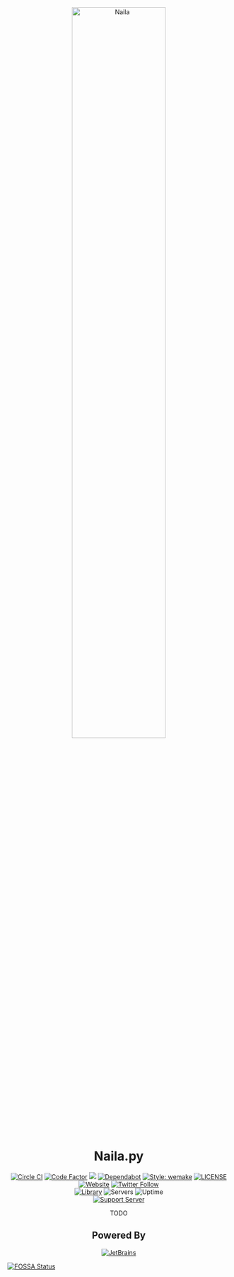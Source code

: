 <!--suppress HtmlDeprecatedAttribute -->
<div align="center">
  <img alt="Naila" src="https://cdn.naila.bot/naila/headshots/NailaCrop.png" width=65%>
  <h1>Naila.py</h1>
  <a href="https://circleci.com/gh/Naila/Naila.py"><img alt="Circle CI" src="https://circleci.com/gh/Naila/Naila.py.svg?style=svg"></a>
  <a href="https://www.codefactor.io/repository/github/naila/naila.py"><img alt="Code Factor" src="https://www.codefactor.io/repository/github/naila/naila.py/badge"></a>
<a href="https://app.fossa.com/projects/git%2Bgithub.com%2FNaila%2FNaila.py?ref=badge_shield" alt="FOSSA Status"><img src="https://app.fossa.com/api/projects/git%2Bgithub.com%2FNaila%2FNaila.py.svg?type=shield"/></a>
  <a href="https://dependabot.com"><img alt="Dependabot" src="https://api.dependabot.com/badges/status?host=github&repo=Naila/Naila.py"></a>
  <a href="https://github.com/wemake-services/wemake-python-styleguide"><img alt="Style: wemake" src="https://img.shields.io/badge/style-wemake-000000.svg"></a>
  <a href="https://github.com/Naila/Naila.py/blob/master/LICENSE"><img alt="LICENSE" src="https://img.shields.io/github/license/Naila/Naila.py"></a>
  <br>
  <a href="https://naila.bot"><img alt="Website" src="https://img.shields.io/website?down_color=red&down_message=down&up_color=009696&up_message=naila.bot&url=https%3A%2F%2Fnaila.bot"></a>
  <a href="https://twitter.com/NailaBot"><img alt="Twitter Follow" src="https://img.shields.io/twitter/follow/NailaBot?label=Follow&style=social"></a>
  <br>
  <a href="https://github.com/Rapptz/discord.py"><img alt="Library" src="https://botlist.space/bot/337481187419226113/badge?property=library&style=flat&color=blue"></a>
  <img alt="Servers" src="https://botlist.space/bot/337481187419226113/badge?property=servers&style=flat&color=009696">
  <img alt="Uptime" src="https://botlist.space/bot/337481187419226113/badge?property=uptime&style=flat&color=green">
  <br>
  <a href="https://discord.gg/WXGHfHH"><img alt="Support Server" src="https://discordapp.com/api/guilds/294505571317710849/widget.png?style=banner2"></a>
  <br>
  <p>TODO</p>
  <h2>Powered By</h2>
  <a href="https://www.jetbrains.com/?from=Naila"><img alt="JetBrains" src="http://cdn.naila.bot/jetbrains.svg"></a>
</div>


[![FOSSA Status](https://app.fossa.com/api/projects/git%2Bgithub.com%2FNaila%2FNaila.py.svg?type=large)](https://app.fossa.com/projects/git%2Bgithub.com%2FNaila%2FNaila.py?ref=badge_large)